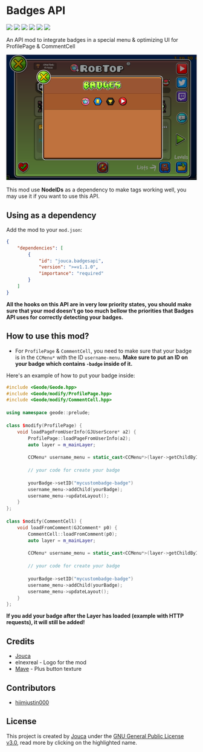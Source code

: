 # Badges API

<img src="https://img.shields.io/github/downloads/Jouca/BadgesAPI/total?style=for-the-badge" style="text-align: center;"></img>
<a href="https://discord.gg/MU4Rpc6xbJ" style="text-align: center;"><img src="https://dcbadge.limes.pink/api/server/MU4Rpc6xbJ"></img></a>
<img src="https://img.shields.io/github/last-commit/Jouca/BadgesAPI?display_timestamp=committer&style=for-the-badge&color=ffA500" style="text-align: center;"></img>
<img src="https://img.shields.io/github/commit-activity/w/Jouca/BadgesAPI?style=for-the-badge" style="text-align: center;"></img>
<img src="https://img.shields.io/github/commits-since/Jouca/BadgesAPI/latest?style=for-the-badge" style="text-align: center;"></img>
<img src="https://img.shields.io/github/created-at/Jouca/BadgesAPI?style=for-the-badge" style="text-align: center;"></img>

An API mod to integrate badges in a special menu & optimizing UI for ProfilePage & CommentCell

![Mod Example](resources/screen.png)

This mod use **NodeIDs** as a dependency to make tags working well, you may use it if you want to use this API.

## Using as a dependency

Add the mod to your `mod.json`:

```json
{
    "dependencies": [
        {
            "id": "jouca.badgesapi",
            "version": ">=v1.1.0",
            "importance": "required"
        }
    ]
}
```

**All the hooks on this API are in very low priority states, you should make sure that your mod doesn't go too much bellow the priorities that Badges API uses for correctly detecting your badges.**

## How to use this mod?

* For `ProfilePage` & `CommentCell`, you need to make sure that your badge is in the `CCMenu*` with the ID `username-menu`. **Make sure to put an ID on your badge which contains `-badge` inside of it.** 

Here's an example of how to put your badge inside:

```cpp
#include <Geode/Geode.hpp>
#include <Geode/modify/ProfilePage.hpp>
#include <Geode/modify/CommentCell.hpp>

using namespace geode::prelude;

class $modify(ProfilePage) {
    void loadPageFromUserInfo(GJUserScore* a2) {
        ProfilePage::loadPageFromUserInfo(a2);
        auto layer = m_mainLayer;
        
        CCMenu* username_menu = static_cast<CCMenu*>(layer->getChildByIDRecursive("username-menu"));

        // your code for create your badge
        
        yourBadge->setID("mycustombadge-badge")
        username_menu->addChild(yourBadge);
        username_menu->updateLayout();
    }
};

class $modify(CommentCell) {
    void loadFromComment(GJComment* p0) {
        CommentCell::loadFromComment(p0);
        auto layer = m_mainLayer;
        
        CCMenu* username_menu = static_cast<CCMenu*>(layer->getChildByIDRecursive("username-menu"));

        // your code for create your badge

        yourBadge->setID("mycustombadge-badge")
        username_menu->addChild(yourBadge);
        username_menu->updateLayout();
    }
};
```

__**If you add your badge after the Layer has loaded (example with HTTP requests), it will still be added!**__

## Credits
* [Jouca](https://twitter.com/JoucaJouca)
* elnexreal - Logo for the mod
* [Mave](https://x.com/gmdpeter) - Plus button texture

## Contributors
* [hiimjustin000](https://x.com/hiimjustin000)

## License
This project is created by [Jouca](https://github.com/Jouca) under the [GNU General Public License v3.0](https://choosealicense.com/licenses/gpl-3.0/), read more by clicking on the highlighted name.
